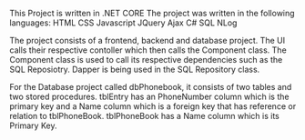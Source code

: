 This Project is written in .NET CORE
The project was written in the following languages:
HTML
CSS
Javascript
JQuery
Ajax
C#
SQL
NLog

The project consists of a frontend, backend and database project.
The UI calls their respective contoller which then calls the Component class.
The Component class is used to call its respective dependencies such as the SQL Reposiotry.
Dapper is being used in the SQL Repository class.

For the Database project called dbPhonebook, it consists of two tables and two stored procedures.
tblEntry has an PhoneNumber column which is the primary key and a Name column which is a foreign key that has reference or relation to tblPhoneBook.
tblPhoneBook has a Name column which is its Primary Key.


